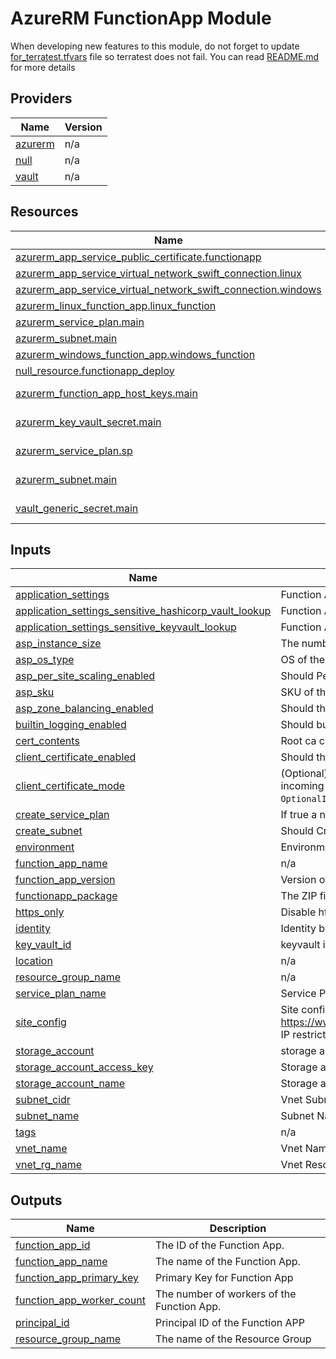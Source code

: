 
# AzureRM FunctionApp Module

When developing new features to this module, do not forget to update [for_terratest.tfvars](examples/complete/for_terratest.tfvars) file so terratest does not fail. You can read [README.md](tests/terratest/README.md) for more details

<!-- BEGIN_TF_DOCS -->


## Providers

| Name | Version |
|------|---------|
| <a name="provider_azurerm"></a> [azurerm](#provider\_azurerm) | n/a |
| <a name="provider_null"></a> [null](#provider\_null) | n/a |
| <a name="provider_vault"></a> [vault](#provider\_vault) | n/a |

## Resources

| Name | Type |
|------|------|
| [azurerm_app_service_public_certificate.functionapp](https://registry.terraform.io/providers/hashicorp/azurerm/latest/docs/resources/app_service_public_certificate) | resource |
| [azurerm_app_service_virtual_network_swift_connection.linux](https://registry.terraform.io/providers/hashicorp/azurerm/latest/docs/resources/app_service_virtual_network_swift_connection) | resource |
| [azurerm_app_service_virtual_network_swift_connection.windows](https://registry.terraform.io/providers/hashicorp/azurerm/latest/docs/resources/app_service_virtual_network_swift_connection) | resource |
| [azurerm_linux_function_app.linux_function](https://registry.terraform.io/providers/hashicorp/azurerm/latest/docs/resources/linux_function_app) | resource |
| [azurerm_service_plan.main](https://registry.terraform.io/providers/hashicorp/azurerm/latest/docs/resources/service_plan) | resource |
| [azurerm_subnet.main](https://registry.terraform.io/providers/hashicorp/azurerm/latest/docs/resources/subnet) | resource |
| [azurerm_windows_function_app.windows_function](https://registry.terraform.io/providers/hashicorp/azurerm/latest/docs/resources/windows_function_app) | resource |
| [null_resource.functionapp_deploy](https://registry.terraform.io/providers/hashicorp/null/latest/docs/resources/resource) | resource |
| [azurerm_function_app_host_keys.main](https://registry.terraform.io/providers/hashicorp/azurerm/latest/docs/data-sources/function_app_host_keys) | data source |
| [azurerm_key_vault_secret.main](https://registry.terraform.io/providers/hashicorp/azurerm/latest/docs/data-sources/key_vault_secret) | data source |
| [azurerm_service_plan.sp](https://registry.terraform.io/providers/hashicorp/azurerm/latest/docs/data-sources/service_plan) | data source |
| [azurerm_subnet.main](https://registry.terraform.io/providers/hashicorp/azurerm/latest/docs/data-sources/subnet) | data source |
| [vault_generic_secret.main](https://registry.terraform.io/providers/hashicorp/vault/latest/docs/data-sources/generic_secret) | data source |

## Inputs

| Name | Description | Type | Default | Required |
|------|-------------|------|---------|:--------:|
| <a name="input_application_settings"></a> [application\_settings](#input\_application\_settings) | Function App application settings | `map(string)` | `{}` | no |
| <a name="input_application_settings_sensitive_hashicorp_vault_lookup"></a> [application\_settings\_sensitive\_hashicorp\_vault\_lookup](#input\_application\_settings\_sensitive\_hashicorp\_vault\_lookup) | Function App application settings lookup from Hashicorp vault | `map(string)` | `{}` | no |
| <a name="input_application_settings_sensitive_keyvault_lookup"></a> [application\_settings\_sensitive\_keyvault\_lookup](#input\_application\_settings\_sensitive\_keyvault\_lookup) | Function App application settings lookup from keyvault | `map(string)` | `{}` | no |
| <a name="input_asp_instance_size"></a> [asp\_instance\_size](#input\_asp\_instance\_size) | The number of Workers (instances) to be allocated to the ASP | `number` | `1` | no |
| <a name="input_asp_os_type"></a> [asp\_os\_type](#input\_asp\_os\_type) | OS of the App Service Plan for Function App hosting | `string` | n/a | yes |
| <a name="input_asp_per_site_scaling_enabled"></a> [asp\_per\_site\_scaling\_enabled](#input\_asp\_per\_site\_scaling\_enabled) | Should Per Site Scaling be enabled | `bool` | `false` | no |
| <a name="input_asp_sku"></a> [asp\_sku](#input\_asp\_sku) | SKU of the App Service Plan for Function App hosting | `string` | `"S1"` | no |
| <a name="input_asp_zone_balancing_enabled"></a> [asp\_zone\_balancing\_enabled](#input\_asp\_zone\_balancing\_enabled) | Should the Service Plan balance across Availability Zones in the location | `bool` | `false` | no |
| <a name="input_builtin_logging_enabled"></a> [builtin\_logging\_enabled](#input\_builtin\_logging\_enabled) | Should built in logging be enabled | `bool` | `true` | no |
| <a name="input_cert_contents"></a> [cert\_contents](#input\_cert\_contents) | Root ca cert content | `map(string)` | `{}` | no |
| <a name="input_client_certificate_enabled"></a> [client\_certificate\_enabled](#input\_client\_certificate\_enabled) | Should the function app use Client Certificates | `bool` | `null` | no |
| <a name="input_client_certificate_mode"></a> [client\_certificate\_mode](#input\_client\_certificate\_mode) | (Optional) The mode of the Function App's client certificates requirement for incoming requests. Possible values are `Required`, `Optional`, and `OptionalInteractiveUser`. | `string` | `null` | no |
| <a name="input_create_service_plan"></a> [create\_service\_plan](#input\_create\_service\_plan) | If true a new service plan is created | `bool` | `true` | no |
| <a name="input_create_subnet"></a> [create\_subnet](#input\_create\_subnet) | Should Create Subnet | `bool` | `false` | no |
| <a name="input_environment"></a> [environment](#input\_environment) | Environment into which resource is deployed | `string` | `""` | no |
| <a name="input_function_app_name"></a> [function\_app\_name](#input\_function\_app\_name) | n/a | `string` | n/a | yes |
| <a name="input_function_app_version"></a> [function\_app\_version](#input\_function\_app\_version) | Version of the function app runtime to use (Allowed values 2, 3 or 4) | `number` | `4` | no |
| <a name="input_functionapp_package"></a> [functionapp\_package](#input\_functionapp\_package) | The ZIP file location of the functionapp package | `string` | n/a | yes |
| <a name="input_https_only"></a> [https\_only](#input\_https\_only) | Disable http procotol and keep only https | `bool` | `true` | no |
| <a name="input_identity"></a> [identity](#input\_identity) | Identity block Specifies the identity to assign to function app | `any` | `{}` | no |
| <a name="input_key_vault_id"></a> [key\_vault\_id](#input\_key\_vault\_id) | keyvault id to lookup secret settings | `string` | `null` | no |
| <a name="input_location"></a> [location](#input\_location) | n/a | `string` | `"uksouth"` | no |
| <a name="input_resource_group_name"></a> [resource\_group\_name](#input\_resource\_group\_name) | n/a | `string` | n/a | yes |
| <a name="input_service_plan_name"></a> [service\_plan\_name](#input\_service\_plan\_name) | Service Plan Name | `string` | `null` | no |
| <a name="input_site_config"></a> [site\_config](#input\_site\_config) | Site config for App Service. See documentation https://www.terraform.io/docs/providers/azurerm/r/app_service.html#site_config. IP restriction attribute is not managed in this block. | `any` | `{}` | no |
| <a name="input_storage_account"></a> [storage\_account](#input\_storage\_account) | storage account to mount | `any` | `{}` | no |
| <a name="input_storage_account_access_key"></a> [storage\_account\_access\_key](#input\_storage\_account\_access\_key) | Storage account access key to be used by function app | `string` | n/a | yes |
| <a name="input_storage_account_name"></a> [storage\_account\_name](#input\_storage\_account\_name) | Storage account to associate with function app | `string` | n/a | yes |
| <a name="input_subnet_cidr"></a> [subnet\_cidr](#input\_subnet\_cidr) | Vnet Subnet CIDR | `list(string)` | `[]` | no |
| <a name="input_subnet_name"></a> [subnet\_name](#input\_subnet\_name) | Subnet Name to reuse | `string` | `""` | no |
| <a name="input_tags"></a> [tags](#input\_tags) | n/a | `map(string)` | `{}` | no |
| <a name="input_vnet_name"></a> [vnet\_name](#input\_vnet\_name) | Vnet Name for Private Subnets | `string` | `""` | no |
| <a name="input_vnet_rg_name"></a> [vnet\_rg\_name](#input\_vnet\_rg\_name) | Vnet Resource Group Name for Private Subnets | `string` | `""` | no |

## Outputs

| Name | Description |
|------|-------------|
| <a name="output_function_app_id"></a> [function\_app\_id](#output\_function\_app\_id) | The ID of the Function App. |
| <a name="output_function_app_name"></a> [function\_app\_name](#output\_function\_app\_name) | The name of the Function App. |
| <a name="output_function_app_primary_key"></a> [function\_app\_primary\_key](#output\_function\_app\_primary\_key) | Primary Key for Function App |
| <a name="output_function_app_worker_count"></a> [function\_app\_worker\_count](#output\_function\_app\_worker\_count) | The number of workers of the Function App. |
| <a name="output_principal_id"></a> [principal\_id](#output\_principal\_id) | Principal ID of the Function APP |
| <a name="output_resource_group_name"></a> [resource\_group\_name](#output\_resource\_group\_name) | The name of the Resource Group |
<!-- END_TF_DOCS -->
